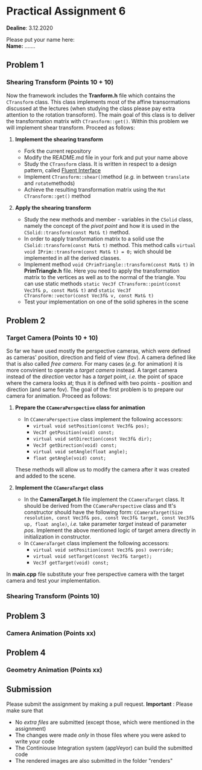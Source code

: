 # Practical Assignment 6
**Dealine**: 3.12.2020

Please put your name here:  
**Name:** .......

## Problem 1
### Shearing Transform (Points 10 + 10)
Now the framework includes the **Tranform.h** file which contains the ```CTransform``` class. This class implements most of the affine transormations discussed at the lectures (when studying the class please pay extra attention to the rotation transoform). The main goal of this class is to deliver the transformation matrix with ```CTransform::get()```. Within this problem we will implement shear transform. Proceed as follows:
1. **Implement the shearing transform**
   * Fork the current repository
   * Modify the README.md file in your fork and put your name above
   * Study the ```CTransform``` class. It is written in respect to a design pattern, called [Fluent Interface](https://en.wikipedia.org/wiki/Fluent_interface)
   * Implement ```CTransform::shear()```method (_e.g._ in between ```translate``` and ```rotate```methods)
   * Achieve the resulting transformation matrix using the ```Mat CTransform::get()``` method

2. **Apply the shearing transform**
   * Study the new methods and member - variables in the ```CSolid``` class, namely the concept of the _pivot point_ and how it is used in the ```CSolid::transform(const Mat& t)``` method.
   * In order to apply transformation matrix to a solid use the ```CSolid::transform(const Mat& t)``` method. This method calls ```virtual void ÌPrim::transform(const Mat& t) = 0;``` wich should be implemented in all the derived classes.
   * Implement method ```void CPrimTriangle::transform(const Mat& t)``` in **PrimTriangle.h** file. Here you need to apply the transformation matrix to the vertices as well as to the normal of the triangle. You can use static methods ```static Vec3f CTransform::point(const Vec3f& p, const Mat& t)``` and ```static Vec3f CTransform::vector(const Vec3f& v, const Mat& t)```
   * Test your implementation on one of the solid spheres in the scene

## Problem 2
### Target Camera (Points 10 + 10)
So far we have used mostly the perspective cameras, which were defined as cameras' position, direction and field of view (fov). A camera defined like that is also called _free camera_. For many cases (_e.g._ for animation) it is more convinient to operate a _target camera_ instead. A target camera instead of the _direction_ vector has a _target_ point, _i.e._ the point of space where the camera looks at; thus it is defined with two points - position and direction (and same fov). The goal of the first problem is to prepare our camera for animation. Proceed as follows:
1. **Prepare the ```CCameraPerspective``` class for animation**
    * In ```CCameraPerspective``` class implement the following accessors: 
        * ```virtual void setPosition(const Vec3f& pos);```
        * ```Vec3f getPosition(void) const;```
        * ```virtual void setDirection(const Vec3f& dir);```
        * ```Vec3f getDirection(void) const;```
        * ```virtual void setAngle(float angle);```
        * ```float getAngle(void) const;```
   
   These methods will allow us to modify the camera after it was created and added to the scene.
2. **Implement the ```CCameraTarget``` class**
    * In the **CameraTarget.h** file implement the ```CCameraTarget``` class. It should be derived from the ```CCameraPerspective``` class and tt's constructor should have the following form: ```CCameraTarget(Size resolution, const Vec3f& pos, const Vec3f& target, const Vec3f& up, float angle)```, _i.e._ take parameter _target_ instead of parameter _pos_. Implement the above mentioned logic of target amera directly in initialization in constructor.
    * In ```CCameraTarget``` class implement the following accessors: 
        * ```virtual void setPosition(const Vec3f& pos) override;```
        * ```virtual void setTarget(const Vec3f& target);```
        * ```Vec3f getTarget(void) const;```
        
In **main.cpp** file substitute your free perspective camera with the target camera and test your implementation.


### Shearing Transform (Points 10)

## Problem 3
### Camera Animation (Points xx)

## Problem 4
### Geometry Animation (Points xx)


## Submission
Please submit the assignment by making a pull request.
**Important** : Please make sure that
- No _extra files_ are submitted (except those, which were mentioned in the assignment)
- The changes were made _only_ in those files where you were asked to write your code
- The Continiouse Integration system (appVeyor) can build the submitted code
- The rendered images are also submitted in the folder "renders" 

